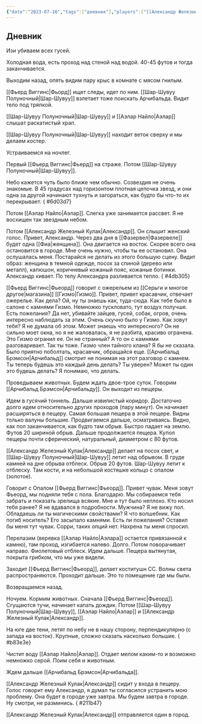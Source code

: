```yaml
---
{"date":"2023-07-16","tags":["дневник"],"players":["[[Александр Железный Кулак]]","[[Аэлар Найло]]","[[Шар-Шувуу Полуночный\|Шар-Шувуу]]","[[Фьерд Виггинс]]"],"campaign":"Школа приключенцев Безелота. Переплетенные судьбы","world-date":"9 день весны 776","world-time-start":null,"dg-publish":true,"previous-session":"[[18 июня 2023]]","next-session":"[[30 июля 2023]]","permalink":"/16-iyulya-2023/","dgPassFrontmatter":true}
---
```


## Дневник

Изи убиваем всех гусей.

Холодная вода, есть проход над стеной над водой. 40-45 футов и тогда заканчивается.

Выходим назад, опять видим пару крыс в комнате с мясом гнилым.

[[Фьерд Виггинс\|Фьорд]] ищет следы, идет по ним. [[Шар-Шувуу Полуночный\|Шар-Шувуу]] взлетает тоже поискать Арчибальда. Видит тело под тряпкой.

[[Шар-Шувуу Полуночный\|Шар-Шувуу]] и [[Аэлар Найло\|Аэлар]] слышат раскатистый храп.

[[Шар-Шувуу Полуночный\|Шар-Шувуу]] находит веток сверху и мы делаем костер.

Устраиваемся на ночлег.

Первый [[Фьерд Виггинс\|Фьерд]] на страже. Потом [[Шар-Шувуу Полуночный\|Шар-Шувуу]].

Небо кажется чуть было ближе чем обычно. Созвездия не очень знакомые. В 45 градусах над горизонтом плотная цепочка звезд, и они одна за другой начинают тухнуть и загораться, как будто бы что-то их перекрывает.
{ #6d03d7}


Потом [[Аэлар Найло\|Аэлар]]. Слегка уже занимается рассвет. Я не восхищен так звездным небом.

Потом [[Александр Железный Кулак\|Александр]]. Он слышит женский голос. Привет, Александр. Через два дня в [[Фазервел\|Фазервеле]] будет одна [[Фиа\|женщина]]. Она двигается на восток. Скорее всего она остановится в городе. Мне очень нужно, чтобы ты ее остановил. Она ослушалась меня. Постарайся не делать из этого большую сцену. Видит образ: женщина в темной одежде, посох за спиной (дерево или металл), капюшон, коричневый кожаный пояс, кожаные ботинки. Александр кивает. По телу Александра разливается тепло.
{ #4db305}


[[Фьерд Виггинс\|Фьеорд]] говорит с ожерельем из [[Серьги и многое другое\|магазина]] [[Гизмо\|Гизмо]]. Привет, привет красавчик, отвечает ожерелье. Как дела? Ой, ну ты знаешь как, туда-сюда. Как тебе было в салоне с камнями Гизмо. Немножко тускловато, тут воздух получше. Есть пожелания? Да нет, убивайте зайцев, гусей, собак, огров, очень интересно наблюдать за этим. Очень скучно было у Гизмо. Как зовут тебя? Я не думала об этом. Может знаешь что интересного? Он не сильно моет окна, но я не жаловалась, я не разбита, красиво огранена. Это Гизмо огранил ее. Он не странный? А то он с камнями разговаривает. Так ты тоже. Гизмо член тайного клана? Я бы не сказала. Было приятно поболтать, красавчик, обращайся еще. [[Арчибальд Брэмсон\|Арчибальд]] смотрит не понимая на этот разговор с камнем. Ты теперь будешь это каждый день делать? Ты уверен? Может ты один это будешь делать? Я понимаю, что делать.

Проведываем животных. Будем ждать двое-трое суток. Говорим [[Арчибальд Брэмсон\|Арчибальду]]. Он выходит из пещеры.

Идем в гусячий тоннель. Дальше извилистый коридор. Достаточно долго идем относительно других проходов (пару минут). Он начинает расширяться в пещеру. Самая большая пещера в этой пещере. Видны только валуны большие. Продвигаемся дальше, осматриваясь. Видно, как пол заканчивается, как будто там обрыв. Быстро падает на землю. Футов 20 шириной обрыв. Дальше продолжается пещера. Купол пещеры почти сферический, натуральный, диаметром с 80 футов.

[[Александр Железный Кулак\|Александр]] делает на посох свет, и [[Шар-Шувуу Полуночный\|Шар-Шувуу]] летит над обрывом. В груде камней на дне обрыва отблеск. Обрыв 20 футов. Шар-Шувуу летит к отблеску. Там кости, и на небольшой костяшке кольцо с опалом (золотое).

Говорит с Опалом [[Фьерд Виггинс\|Фьеорд]]. Привет чувак. Меня зовут Фьеорд, мы подняли тебя с пола. Благодарю. Мы собираемся тебя забрать и показать зрелища всякие. Мне и тут было неплохо. Кто носил тебя ранее? Я не вдавался в подробности. Мужчина? Я не вижу пол. Обладаешь ли ты магическими свойствами? Я что волшебник. Как погиб носитель? Его засыпало камнями. Есть ли пожелания? Оставил бы меня тут чувак. Сорри, таких опций нет. Нахрена ты меня спросил.

Перелазим (веревка [[Аэлар Найло\|Аэлара]] остается привязанной к камню), там проход, изгибается налево. Долго. Потом поворачивает направо. Фиолетовый отблеск. Идем дальше. Пещера вытянутая, покрыта грибком, что мы уже видели.

Заходит [[Фьерд Виггинс\|Фьеорд]], делает коститушн СС. Волны света распространяются. Проходит дальше. Это то помещение где мы были.

Возвращаемся назад.

Ночуем. Кормим животных. Сначала [[Фьерд Виггинс\|Фьеорд]]. Сгущаются тучи, начинает капать дождик. Потом [[Шар-Шувуу Полуночный|Шар-Шувуу]], [[Аэлар Найло\|Аэлар]] и [[Александр Железный Кулак\|Александр]].

На юге две тени, летят по небу не в нашу сторону, перпендикулярно (с запада на восток). Крупные, сложно сказать насколько большие.
{ #b83e3e}


Чистит воду [[Аэлар Найло\|Аэлар]]. Отдает мелом каким-то и возможно немножко серой. Поим себя и животным.

Ждем дальше [[Арчибальд Брэмсон\|Арчибальда]].

[[Александр Железный Кулак\|Александр]] сидит у входа в пещеру. Голос говорит ему Александр, я думал ты согласился устранить мою проблему. Она будет в городе уже завтра. Мы будем завтра в городе. Ну смотри, не разминись.
{ #211b47}


[[Александр Железный Кулак\|Александр]] отправляется один в город.